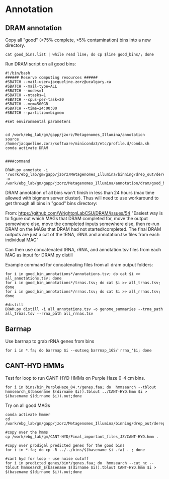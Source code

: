 # Annotation

## DRAM annotation 

Copy all "good" (>75% complete, <5% contamination) bins into a new directory. 

```
cat good_bins.list | while read line; do cp $line good_bins/; done
```

Run DRAM script on all good bins: 

```
#!/bin/bash
###### Reserve computing resources ######
#SBATCH --mail-user=jacqueline.zorz@ucalgary.ca
#SBATCH --mail-type=ALL
#SBATCH --nodes=1
#SBATCH --ntasks=1
#SBATCH --cpus-per-task=20
#SBATCH --mem=500GB
#SBATCH --time=24:00:00
#SBATCH --partition=bigmem

#set environmental parameters


cd /work/ebg_lab/gm/gapp/jzorz/Metagenomes_Illumina/annotation
source /home/jacqueline.zorz/software/miniconda3/etc/profile.d/conda.sh 
conda activate DRAM


####command

DRAM.py annotate -i '/work/ebg_lab/gm/gapp/jzorz/Metagenomes_Illumina/binning/drep_out/dereplicated_genomes/good_bins/*.fa' -o /work/ebg_lab/gm/gapp/jzorz/Metagenomes_Illumina/annotation/dram/good_bin_annotations

```

DRAM annotation of all bins won't finish in less than 24 hours (max time allowed with bigmem server cluster). Thus will need to use workaround to get through all bins in "good" bins directory: 

From: https://github.com/WrightonLabCSU/DRAM/issues/54
"Easiest way is to figure out which MAGs that DRAM completed for, move the output somewhere else, move the completed inputs somewhere else, then re-run DRAM on the MAGs that DRAM had not started/completed. The final DRAM outputs are just a cat of the tRNA, rRNA and annotation.tsv files from each individual MAG"

Can then use concatenated tRNA, rRNA, and annotation.tsv files from each MAG as input for DRAM.py distill 

Example command for concatenating files from all dram output folders: 
```
for i in good_bin_annotations*/annotations.tsv; do cat $i >> all_annotations.tsv; done
for i in good_bin_annotations*/trnas.tsv; do cat $i >> all_trnas.tsv; done
for i in good_bin_annotations*/rrnas.tsv; do cat $i >> all_rrnas.tsv; done

#distill
DRAM.py distill -i all_annotations.tsv -o genome_summaries --trna_path all_trnas.tsv --rrna_path all_rrnas.tsv
```

## Barrnap 
Use barrnap to grab rRNA genes from bins 

```
for i in *.fa; do barrnap $i --outseq barrnap_16S/'rrna_'$i; done
```




## CANT-HYD HMMs


Test for loop to run CANT-HYD HMMs on Purple Haze 0-4 cm bins. 
```
for i in bins/bin_PurpleHaze_04.*/genes.faa; do  hmmsearch --tblout hmmsearch_$(basename $(dirname $i)).tblout ../CANT-HYD.hmm $i > $(basename $(dirname $i)).out;done

```

Try on all good MAGs

```
conda activate hmmer
cd /work/ebg_lab/gm/gapp/jzorz/Metagenomes_Illumina/binning/drep_out/dereplicated_genomes/good_bins

#copy over the hmms
cp /work/ebg_lab/gm/CANT-HYD/Final_important_files_JZ/CANT-HYD.hmm .

#copy over prodigal predicted genes for the good bins 
for i in *.fa; do cp -R ../../bins/$(basename $i .fa) . ; done

#cant hyd for loop - use noise cutoff
for i in predicted_genes/bin*/genes.faa; do  hmmsearch --cut_nc --tblout hmmsearch_$(basename $(dirname $i)).tblout CANT-HYD.hmm $i > $(basename $(dirname $i)).out;done

```


